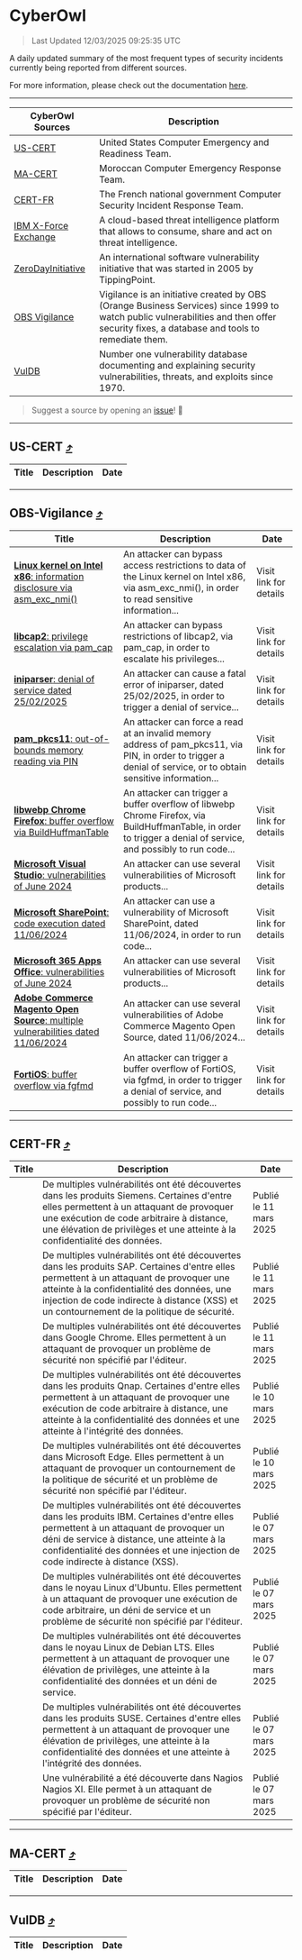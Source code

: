 
 <div id='top'></div>

# CyberOwl

 > Last Updated 12/03/2025 09:25:35 UTC
 
 A daily updated summary of the most frequent types of security incidents currently being reported from different sources.
 
 For more information, please check out the documentation [here](./docs/README.md).
 
 ---
 |CyberOwl Sources|Description|
 |---|---|
 |[US-CERT](#us-cert-arrow_heading_up)|United States Computer Emergency and Readiness Team.|
 |[MA-CERT](#ma-cert-arrow_heading_up)|Moroccan Computer Emergency Response Team.|
 |[CERT-FR](#cert-fr-arrow_heading_up)|The French national government Computer Security Incident Response Team.|
 |[IBM X-Force Exchange](#ibmcloud-arrow_heading_up)|A cloud-based threat intelligence platform that allows to consume, share and act on threat intelligence.|
 |[ZeroDayInitiative](#zerodayinitiative-arrow_heading_up)|An international software vulnerability initiative that was started in 2005 by TippingPoint.|
 |[OBS Vigilance](#obs-vigilance-arrow_heading_up)|Vigilance is an initiative created by OBS (Orange Business Services) since 1999 to watch public vulnerabilities and then offer security fixes, a database and tools to remediate them.|
 |[VulDB](#vuldb-arrow_heading_up)|Number one vulnerability database documenting and explaining security vulnerabilities, threats, and exploits since 1970.|
 
 > Suggest a source by opening an [issue](https://github.com/karimhabush/cyberowl/issues)! :raised_hands:
 ---

## US-CERT [:arrow_heading_up:](#cyberowl)

 |Title|Description|Date|
 |---|---|---|
 
 ---

## OBS-Vigilance [:arrow_heading_up:](#cyberowl)

 |Title|Description|Date|
 |---|---|---|
 |[<a href="https://vigilance.fr/vulnerability/Linux-kernel-on-Intel-x86-information-disclosure-via-asm-exc-nmi-46448" class="noirorange"><b>Linux kernel on Intel x86</b>: information disclosure via asm_exc_nmi()</a>](https://vigilance.fr/vulnerability/Linux-kernel-on-Intel-x86-information-disclosure-via-asm-exc-nmi-46448)|An attacker can bypass access restrictions to data of the Linux kernel on Intel x86, via asm_exc_nmi(), in order to read sensitive information...|Visit link for details|
 |[<a href="https://vigilance.fr/vulnerability/libcap2-privilege-escalation-via-pam-cap-46447" class="noirorange"><b>libcap2</b>: privilege escalation via pam_cap</a>](https://vigilance.fr/vulnerability/libcap2-privilege-escalation-via-pam-cap-46447)|An attacker can bypass restrictions of libcap2, via pam_cap, in order to escalate his privileges...|Visit link for details|
 |[<a href="https://vigilance.fr/vulnerability/iniparser-denial-of-service-dated-25-02-2025-46446" class="noirorange"><b>iniparser</b>: denial of service dated 25/02/2025</a>](https://vigilance.fr/vulnerability/iniparser-denial-of-service-dated-25-02-2025-46446)|An attacker can cause a fatal error of iniparser, dated 25/02/2025, in order to trigger a denial of service...|Visit link for details|
 |[<a href="https://vigilance.fr/vulnerability/pam-pkcs11-out-of-bounds-memory-reading-via-PIN-46445" class="noirorange"><b>pam_pkcs11</b>: out-of-bounds memory reading via PIN</a>](https://vigilance.fr/vulnerability/pam-pkcs11-out-of-bounds-memory-reading-via-PIN-46445)|An attacker can force a read at an invalid memory address of pam_pkcs11, via PIN, in order to trigger a denial of service, or to obtain sensitive information...|Visit link for details|
 |[<a href="https://vigilance.fr/vulnerability/libwebp-Chrome-Firefox-buffer-overflow-via-BuildHuffmanTable-42249" class="noirorange"><b>libwebp  Chrome  Firefox</b>: buffer overflow via BuildHuffmanTable</a>](https://vigilance.fr/vulnerability/libwebp-Chrome-Firefox-buffer-overflow-via-BuildHuffmanTable-42249)|An attacker can trigger a buffer overflow of libwebp  Chrome  Firefox, via BuildHuffmanTable, in order to trigger a denial of service, and possibly to run code...|Visit link for details|
 |[<a href="https://vigilance.fr/vulnerability/Microsoft-Visual-Studio-vulnerabilities-of-June-2024-44498" class="noirorange"><b>Microsoft Visual Studio</b>: vulnerabilities of June 2024</a>](https://vigilance.fr/vulnerability/Microsoft-Visual-Studio-vulnerabilities-of-June-2024-44498)|An attacker can use several vulnerabilities of Microsoft products...|Visit link for details|
 |[<a href="https://vigilance.fr/vulnerability/Microsoft-SharePoint-code-execution-dated-11-06-2024-44497" class="noirorange"><b>Microsoft SharePoint</b>: code execution dated 11/06/2024</a>](https://vigilance.fr/vulnerability/Microsoft-SharePoint-code-execution-dated-11-06-2024-44497)|An attacker can use a vulnerability of Microsoft SharePoint, dated 11/06/2024, in order to run code...|Visit link for details|
 |[<a href="https://vigilance.fr/vulnerability/Microsoft-365-Apps-Office-vulnerabilities-of-June-2024-44496" class="noirorange"><b>Microsoft 365 Apps  Office</b>: vulnerabilities of June 2024</a>](https://vigilance.fr/vulnerability/Microsoft-365-Apps-Office-vulnerabilities-of-June-2024-44496)|An attacker can use several vulnerabilities of Microsoft products...|Visit link for details|
 |[<a href="https://vigilance.fr/vulnerability/Adobe-Commerce-Magento-Open-Source-multiple-vulnerabilities-dated-11-06-2024-44493" class="noirorange"><b>Adobe Commerce  Magento Open Source</b>: multiple vulnerabilities dated 11/06/2024</a>](https://vigilance.fr/vulnerability/Adobe-Commerce-Magento-Open-Source-multiple-vulnerabilities-dated-11-06-2024-44493)|An attacker can use several vulnerabilities of Adobe Commerce  Magento Open Source, dated 11/06/2024...|Visit link for details|
 |[<a href="https://vigilance.fr/vulnerability/FortiOS-buffer-overflow-via-fgfmd-44485" class="noirorange"><b>FortiOS</b>: buffer overflow via fgfmd</a>](https://vigilance.fr/vulnerability/FortiOS-buffer-overflow-via-fgfmd-44485)|An attacker can trigger a buffer overflow of FortiOS, via fgfmd, in order to trigger a denial of service, and possibly to run code...|Visit link for details|
 
 ---

## CERT-FR [:arrow_heading_up:](#cyberowl)

 |Title|Description|Date|
 |---|---|---|
 |[](https://www.cert.ssi.gouv.fr/avis/CERTFR-2025-AVI-0191/)|De multiples vulnérabilités ont été découvertes dans les produits Siemens. Certaines d'entre elles permettent à un attaquant de provoquer une exécution de code arbitraire à distance, une élévation de privilèges et une atteinte à la confidentialité des données.|Publié le 11 mars 2025|
 |[](https://www.cert.ssi.gouv.fr/avis/CERTFR-2025-AVI-0190/)|De multiples vulnérabilités ont été découvertes dans les produits SAP. Certaines d'entre elles permettent à un attaquant de provoquer une atteinte à la confidentialité des données, une injection de code indirecte à distance (XSS) et un contournement de la politique de sécurité.|Publié le 11 mars 2025|
 |[](https://www.cert.ssi.gouv.fr/avis/CERTFR-2025-AVI-0189/)|De multiples vulnérabilités ont été découvertes dans Google Chrome. Elles permettent à un attaquant de provoquer un problème de sécurité non spécifié par l'éditeur.|Publié le 11 mars 2025|
 |[](https://www.cert.ssi.gouv.fr/avis/CERTFR-2025-AVI-0188/)|De multiples vulnérabilités ont été découvertes dans les produits Qnap. Certaines d'entre elles permettent à un attaquant de provoquer une exécution de code arbitraire à distance, une atteinte à la confidentialité des données et une atteinte à l'intégrité des données.|Publié le 10 mars 2025|
 |[](https://www.cert.ssi.gouv.fr/avis/CERTFR-2025-AVI-0187/)|De multiples vulnérabilités ont été découvertes dans Microsoft Edge. Elles permettent à un attaquant de provoquer un contournement de la politique de sécurité et un problème de sécurité non spécifié par l'éditeur.|Publié le 10 mars 2025|
 |[](https://www.cert.ssi.gouv.fr/avis/CERTFR-2025-AVI-0186/)|De multiples vulnérabilités ont été découvertes dans les produits IBM. Certaines d'entre elles permettent à un attaquant de provoquer un déni de service à distance, une atteinte à la confidentialité des données et une injection de code indirecte à distance (XSS).|Publié le 07 mars 2025|
 |[](https://www.cert.ssi.gouv.fr/avis/CERTFR-2025-AVI-0185/)|De multiples vulnérabilités ont été découvertes dans le noyau Linux d'Ubuntu. Elles permettent à un attaquant de provoquer une exécution de code arbitraire, un déni de service et un problème de sécurité non spécifié par l'éditeur.|Publié le 07 mars 2025|
 |[](https://www.cert.ssi.gouv.fr/avis/CERTFR-2025-AVI-0184/)|De multiples vulnérabilités ont été découvertes dans le noyau Linux de Debian LTS. Elles permettent à un attaquant de provoquer une élévation de privilèges, une atteinte à la confidentialité des données et un déni de service.|Publié le 07 mars 2025|
 |[](https://www.cert.ssi.gouv.fr/avis/CERTFR-2025-AVI-0183/)|De multiples vulnérabilités ont été découvertes dans les produits SUSE. Certaines d'entre elles permettent à un attaquant de provoquer une élévation de privilèges, une atteinte à la confidentialité des données et une atteinte à l'intégrité des données.|Publié le 07 mars 2025|
 |[](https://www.cert.ssi.gouv.fr/avis/CERTFR-2025-AVI-0182/)|Une vulnérabilité a été découverte dans Nagios Nagios XI. Elle permet à un attaquant de provoquer un problème de sécurité non spécifié par l'éditeur.|Publié le 07 mars 2025|
 
 ---

## MA-CERT [:arrow_heading_up:](#cyberowl)

 |Title|Description|Date|
 |---|---|---|
 
 ---

## VulDB [:arrow_heading_up:](#cyberowl)

 |Title|Description|Date|
 |---|---|---|
 